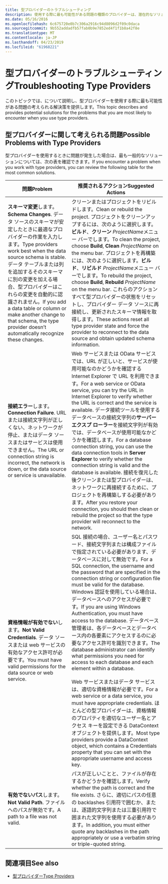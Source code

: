 ```yaml
---
title: 型プロバイダーのトラブルシューティング
description: 使用する際に最も可能性がある問題の種類のプロバイダーは、潜在的なソリューションを発見F#します。
ms.date: 05/16/2016
ms.openlocfilehash: 6c675720e0b7c306a2916c94d8096d2f09c0daca
ms.sourcegitcommit: 9b552addadfb57fab0b9e7852ed4f1f1b8a42f8e
ms.translationtype: MT
ms.contentlocale: ja-JP
ms.lasthandoff: 04/23/2019
ms.locfileid: "61968221"
---
```

# <a name="troubleshooting-type-providers"></a><span data-ttu-id="d64d7-103">型プロバイダーのトラブルシューティング</span><span class="sxs-lookup"><span data-stu-id="d64d7-103">Troubleshooting Type Providers</span></span>

<span data-ttu-id="d64d7-104">このトピックでは、について説明し、型プロバイダーを使用する際に最も可能性がある問題の考えられる解決策を提供します。</span><span class="sxs-lookup"><span data-stu-id="d64d7-104">This topic describes and provides potential solutions for the problems that you are most likely to encounter when you use type providers.</span></span>

## <a name="possible-problems-with-type-providers"></a><span data-ttu-id="d64d7-105">型プロバイダーに関して考えられる問題</span><span class="sxs-lookup"><span data-stu-id="d64d7-105">Possible Problems with Type Providers</span></span>

<span data-ttu-id="d64d7-106">型プロバイダーを使用するときに問題が発生した場合は、最も一般的なソリューションについては、次の表を確認できます。</span><span class="sxs-lookup"><span data-stu-id="d64d7-106">If you encounter a problem when you work with type providers, you can review the following table for the most common solutions.</span></span>

|<span data-ttu-id="d64d7-107">問題</span><span class="sxs-lookup"><span data-stu-id="d64d7-107">Problem</span></span>|<span data-ttu-id="d64d7-108">推奨されるアクション</span><span class="sxs-lookup"><span data-stu-id="d64d7-108">Suggested Actions</span></span>|
|-------|-----------------|
|<span data-ttu-id="d64d7-109">**スキーマ変更**します。</span><span class="sxs-lookup"><span data-stu-id="d64d7-109">**Schema Changes**.</span></span> <span data-ttu-id="d64d7-110">データ ソースのスキーマが安定したときに最適なプロバイダーの作業を入力します。</span><span class="sxs-lookup"><span data-stu-id="d64d7-110">Type providers work best  when the data source schema is stable.</span></span> <span data-ttu-id="d64d7-111">データ テーブルまたは列を追加するそのスキーマに別の変更を加える場合、型プロバイダーはこれらの変更を自動的に認識されません。</span><span class="sxs-lookup"><span data-stu-id="d64d7-111">If you add a data table or column or make another change to that schema, the type provider doesn’t automatically recognize these changes.</span></span>|<span data-ttu-id="d64d7-112">クリーンまたはプロジェクトをリビルドします。</span><span class="sxs-lookup"><span data-stu-id="d64d7-112">Clean or rebuild the project.</span></span> <span data-ttu-id="d64d7-113">プロジェクトをクリーンアップするには、次のように選択します。**ビルド**、**クリーン** *ProjectName*メニュー バーでします。</span><span class="sxs-lookup"><span data-stu-id="d64d7-113">To clean the project, choose **Build**, **Clean** *ProjectName* on the menu bar.</span></span> <span data-ttu-id="d64d7-114">プロジェクトを再構築には、次のように選択します。**ビルド**、**リビルド** *ProjectName*メニュー バーでします。</span><span class="sxs-lookup"><span data-stu-id="d64d7-114">To rebuild the project, choose **Build**, **Rebuild** *ProjectName* on the menu bar.</span></span> <span data-ttu-id="d64d7-115">これらのアクションすべて型プロバイダーの状態をリセットし、プロバイダー データ ソースに再接続し、更新されたスキーマ情報を取得します。</span><span class="sxs-lookup"><span data-stu-id="d64d7-115">These actions reset all type provider state and force the provider to reconnect to the data source and obtain updated schema information.</span></span>|
|<span data-ttu-id="d64d7-116">**接続エラー**します。</span><span class="sxs-lookup"><span data-stu-id="d64d7-116">**Connection Failure**.</span></span> <span data-ttu-id="d64d7-117">URL または接続文字列が正しくない、ネットワークが停止、またはデータ ソースまたはサービスは使用できません。</span><span class="sxs-lookup"><span data-stu-id="d64d7-117">The URL or connection string is incorrect, the network is down, or the data source or service is unavailable.</span></span>|<span data-ttu-id="d64d7-118">Web サービスまたは OData サービスでは、URL が正しいと、サービスが使用可能なのかどうかを確認する Internet Explorer で URL を利用できます。</span><span class="sxs-lookup"><span data-stu-id="d64d7-118">For a web service or OData service, you can try the URL in Internet Explorer to verify whether the URL is correct and the service is available.</span></span> <span data-ttu-id="d64d7-119">データ接続ツールを使用するデータベースの接続文字列の**サーバー エクスプ ローラー**を接続文字列が有効では、データベースが使用可能なかどうかを確認します。</span><span class="sxs-lookup"><span data-stu-id="d64d7-119">For a database connection string, you can use the data connection tools in **Server Explorer** to verify whether the connection string is valid and the database is available.</span></span> <span data-ttu-id="d64d7-120">接続を復元した後クリーンまたは型プロバイダーは、ネットワークに再接続するために、プロジェクトを再構築しする必要があります。</span><span class="sxs-lookup"><span data-stu-id="d64d7-120">After you restore your connection, you should then clean or rebuild the project so that the type provider will reconnect to the network.</span></span>|
|<span data-ttu-id="d64d7-121">**資格情報が有効でない**します。</span><span class="sxs-lookup"><span data-stu-id="d64d7-121">**Not Valid Credentials**.</span></span> <span data-ttu-id="d64d7-122">データ ソースまたは web サービスの有効なアクセス許可が必要です。</span><span class="sxs-lookup"><span data-stu-id="d64d7-122">You must have valid permissions for the data source or web service.</span></span>|<span data-ttu-id="d64d7-123">SQL 接続の場合、ユーザー名とパスワード、接続文字列または構成ファイルで指定されている必要があります、データベースに対して無効です。</span><span class="sxs-lookup"><span data-stu-id="d64d7-123">For a SQL connection, the username and the password that are specified in the connection string or configuration file must be valid for the database.</span></span> <span data-ttu-id="d64d7-124">Windows 認証を使用している場合は、データベースへのアクセスが必要です。</span><span class="sxs-lookup"><span data-stu-id="d64d7-124">If you are using Windows Authentication, you must have access to the database.</span></span> <span data-ttu-id="d64d7-125">データベース管理者は、各データベースとデータベース内の各要素にアクセスするのに必要なアクセス許可を識別できます。</span><span class="sxs-lookup"><span data-stu-id="d64d7-125">The database administrator can identify what permissions you need for access to each database and each element within a database.</span></span><br /><br /><span data-ttu-id="d64d7-126">Web サービスまたはデータ サービスは、適切な資格情報が必要です。</span><span class="sxs-lookup"><span data-stu-id="d64d7-126">For a web service or a data service, you must have appropriate credentials.</span></span> <span data-ttu-id="d64d7-127">ほとんどの型プロバイダーは、資格情報のプロパティを適切なユーザー名とアクセス キーを設定できる DataContext オブジェクトを提供します。</span><span class="sxs-lookup"><span data-stu-id="d64d7-127">Most type providers provide a DataContext object, which contains a Credentials property that you can set with the appropriate username and access key.</span></span>|
|<span data-ttu-id="d64d7-128">**有効でないパス**します。</span><span class="sxs-lookup"><span data-stu-id="d64d7-128">**Not Valid Path**.</span></span> <span data-ttu-id="d64d7-129">ファイルへのパスが無効です。</span><span class="sxs-lookup"><span data-stu-id="d64d7-129">A path to a file was not valid.</span></span>|<span data-ttu-id="d64d7-130">パスが正しいことと、ファイルが存在するかどうかを確認します。</span><span class="sxs-lookup"><span data-stu-id="d64d7-130">Verify whether the path is correct and the file exists.</span></span> <span data-ttu-id="d64d7-131">さらに、適切にパスの任意の backlashes 引用符で囲むか、または、逐語的文字列または三重引用符で囲まれた文字列を使用する必要があります。</span><span class="sxs-lookup"><span data-stu-id="d64d7-131">In addition, you must either quote any backlashes in the path appropriately or use a verbatim string or triple-quoted string.</span></span>|

## <a name="see-also"></a><span data-ttu-id="d64d7-132">関連項目</span><span class="sxs-lookup"><span data-stu-id="d64d7-132">See also</span></span>

- [<span data-ttu-id="d64d7-133">型プロバイダー</span><span class="sxs-lookup"><span data-stu-id="d64d7-133">Type Providers</span></span>](index.md)